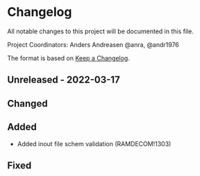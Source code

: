 # Changelog
All notable changes to this project will be documented in this file.

Project Coordinators: Anders Andreasen @anra, @andr1976

The format is based on [Keep a Changelog](http://keepachangelog.com/en/1.0.0/).

##  Unreleased - 2022-03-17

## Changed

## Added
- Added inout file schem validation (RAMDECOM!1303)

## Fixed

